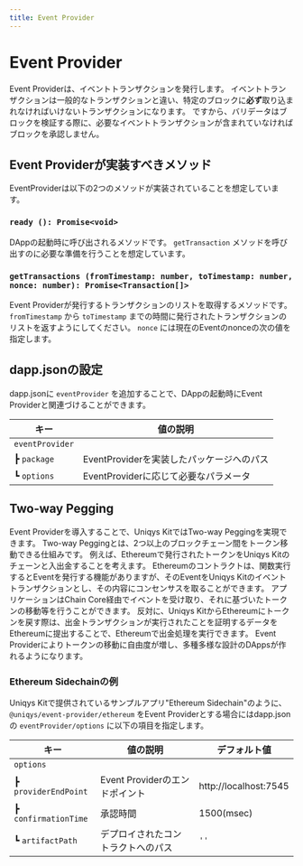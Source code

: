```yaml
---
title: Event Provider
---
```


# Event Provider

Event Providerは、イベントトランザクションを発行します。
イベントトランザクションは一般的なトランザクションと違い、特定のブロックに**必ず**取り込まれなければいけないトランザクションになります。
ですから、バリデータはブロックを検証する際に、必要なイベントトランザクションが含まれていなければブロックを承認しません。

## Event Providerが実装すべきメソッド
EventProviderは以下の2つのメソッドが実装されていることを想定しています。

### `ready (): Promise<void>`
DAppの起動時に呼び出されるメソッドです。
`getTransaction` メソッドを呼び出すのに必要な準備を行うことを想定しています。

### `getTransactions (fromTimestamp: number, toTimestamp: number, nonce: number): Promise<Transaction[]>`
Event Providerが発行するトランザクションのリストを取得するメソッドです。
`fromTimestamp` から `toTimestamp` までの時間に発行されたトランザクションのリストを返すようにしてください。
`nonce` には現在のEventのnonceの次の値を指定します。

## dapp.jsonの設定
dapp.jsonに `eventProvider` を追加することで、DAppの起動時にEvent Providerと関連づけることができます。

| キー | 値の説明 |
| --- | --- |
| `eventProvider` |  |
| ┣ `package` | EventProviderを実装したパッケージへのパス |
| ┗ `options` | EventProviderに応じて必要なパラメータ |

## Two-way Pegging

Event Providerを導入することで、Uniqys KitではTwo-way Peggingを実現できます。
Two-way Peggingとは、2つ以上のブロックチェーン間をトークン移動できる仕組みです。
例えば、Ethereumで発行されたトークンをUniqys Kitのチェーンと入出金することを考えます。
Ethereumのコントラクトは、関数実行するとEventを発行する機能がありますが、そのEventをUniqys Kitのイベントトランザクションとし、その内容にコンセンサスを取ることができます。
アプリケーションはChain Core経由でイベントを受け取り、それに基づいたトークンの移動等を行うことができます。
反対に、Uniqys KitからEthereumにトークンを戻す際は、出金トランザクションが実行されたことを証明するデータをEthereumに提出することで、Ethereumで出金処理を実行できます。
Event Providerによりトークンの移動に自由度が増し、多種多様な設計のDAppsが作れるようになります。

### Ethereum Sidechainの例
Uniqys Kitで提供されているサンプルアプリ"Ethereum Sidechain"のように、 `@uniqys/event-provider/ethereum` をEvent Providerとする場合にはdapp.jsonの `eventProvider/options` に以下の項目を指定します。

| キー | 値の説明 | デフォルト値 |
| --- | --- | --- |
| `options` |  |  |
| ┣ `providerEndPoint` | Event Providerのエンドポイント | http://localhost:7545 |
| ┣ `confirmationTime` | 承認時間 | 1500(msec) |
| ┗ `artifactPath` | デプロイされたコントラクトへのパス | `''` |
